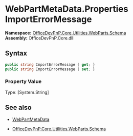 # WebPartMetaData.Properties ImportErrorMessage
  

**Namespace:** [OfficeDevPnP.Core.Utilities.WebParts.Schema](OfficeDevPnP.Core.Utilities.WebParts.Schema.md)  
**Assembly:** OfficeDevPnP.Core.dll  
## Syntax
```C#
public string ImportErrorMessage { get; }
public string ImportErrorMessage { set; }
```

### Property Value
Type: [System.String] 

## See also
- [WebPartMetaData](WebPartMetaData.md) 

- [OfficeDevPnP.Core.Utilities.WebParts.Schema](OfficeDevPnP.Core.Utilities.WebParts.Schema.md)
